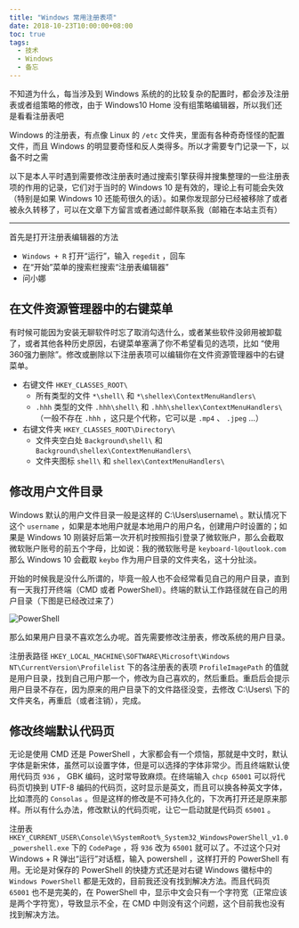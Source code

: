 ```yaml
---
title: "Windows 常用注册表项"
date: 2018-10-23T10:00:00+08:00
toc: true
tags:
  - 技术
  - Windows
  - 备忘
---
```


不知道为什么，每当涉及到 Windows 系统的的比较复杂的配置时，都会涉及注册表或者组策略的修改，由于 Windows10 Home 没有组策略编辑器，所以我们还是看看注册表吧

Windows 的注册表，有点像 Linux 的 `/etc` 文件夹，里面有各种奇奇怪怪的配置文件，而且 Windows 的明显要奇怪和反人类得多。所以才需要专门记录一下，以备不时之需

以下是本人平时遇到需要修改注册表时通过搜索引擎获得并搜集整理的一些注册表项的作用的记录，它们对于当时的 Windows 10 是有效的，理论上有可能会失效（特别是如果 Windows 10 还能苟很久的话）。如果你发现部分已经被移除了或者被永久转移了，可以在文章下方留言或者通过邮件联系我（邮箱在本站主页有）

---

首先是打开注册表编辑器的方法

- `Windows + R` 打开“运行”，输入 `regedit` ，回车
- 在“开始”菜单的搜索栏搜索“注册表编辑器”
- 问小娜

## 在文件资源管理器中的右键菜单

有时候可能因为安装无聊软件时忘了取消勾选什么，或者某些软件没卵用被卸载了，或者其他各种历史原因，右键菜单塞满了你不希望看见的选项，比如 “使用360强力删除”。修改或删除以下注册表项可以编辑你在文件资源管理器中的右键菜单。

- 右键文件 `HKEY_CLASSES_ROOT\`
  - 所有类型的文件 `*\shell\` 和 `*\shellex\ContextMenuHandlers\`
  - `.hhh` 类型的文件 `.hhh\shell\` 和 `.hhh\shellex\ContextMenuHandlers\` （一般不存在 `.hhh` ，这只是个代称，它可以是 `.mp4` 、 `.jpeg` ...）
- 右键文件夹 `HKEY_CLASSES_ROOT\Directory\`
  - 文件夹空白处 `Background\shell\` 和 `Background\shellex\ContextMenuHandlers\`
  - 文件夹图标 `shell\` 和 `shellex\ContextMenuHandlers\`

## 修改用户文件目录

Windows 默认的用户文件目录一般是这样的 C:\Users\username\ 。默认情况下这个 `username` ，如果是本地用户就是本地用户的用户名，创建用户时设置的；如果是 Windows 10 刚装好后第一次开机时按照指引登录了微软账户，那么会截取微软账户账号的前五个字母，比如说：我的微软账号是 `keyboard-l@outlook.com` 那么 Windows 10 会截取 `keybo` 作为用户目录的文件夹名，这十分扯淡。

开始的时候我是没什么所谓的，毕竟一般人也不会经常看见自己的用户目录，直到有一天我打开终端（CMD 或者 PowerShell）。终端的默认工作路径就在自己的用户目录（下图是已经改过来了）

![PowerShell](https://blog-assets-1253422097.file.myqcloud.com/images/2018-10-23-windows-regedit/powershell.jpg)

那么如果用户目录不喜欢怎么办呢。首先需要修改注册表，修改系统的用户目录。

注册表路径 `HKEY_LOCAL_MACHINE\SOFTWARE\Microsoft\Windows NT\CurrentVersion\Profilelist` 下的各注册表的表项 `ProfileImagePath` 的值就是用户目录，找到自己用户那一个，修改为自己喜欢的，然后重启。重启后会提示用户目录不存在，因为原来的用户目录下的文件路径没变，去修改 C:\Users\ 下的文件夹名，再重启（或者注销），完成。

## 修改终端默认代码页

无论是使用 CMD 还是 PowerShell ，大家都会有一个烦恼，那就是中文时，默认字体是新宋体，虽然可以设置字体，但是可以选择的字体非常少。而且终端默认使用代码页 `936` ， GBK 编码，这时常导致麻烦。在终端输入 `chcp 65001` 可以将代码页切换到 UTF-8 编码的代码页，这时显示是英文，而且可以换各种英文字体，比如漂亮的 `Consolas` 。但是这样的修改是不可持久化的，下次再打开还是原来那样。所以有什么办法，修改默认的代码页呢，让它一启动就是代码页 `65001` 。

注册表 `HKEY_CURRENT_USER\Console\%SystemRoot%_System32_WindowsPowerShell_v1.0_powershell.exe` 下的 `CodePage` ，将 `936` 改为 `65001` 就可以了。不过这个只对 Windows + R 弹出“运行”对话框，输入 powershell ，这样打开的 PowerShell 有用。无论是对保存的 PowerShell 的快捷方式还是对右键 Windows 徽标中的 `Windows PowerShell` 都是无效的，目前我还没有找到解决方法。而且代码页 `65001` 也不是完美的，在 PowerShell 中，显示中文会只有一个字符宽（正常应该是两个字符宽），导致显示不全，在 CMD 中则没有这个问题，这个目前我也没有找到解决方法。
